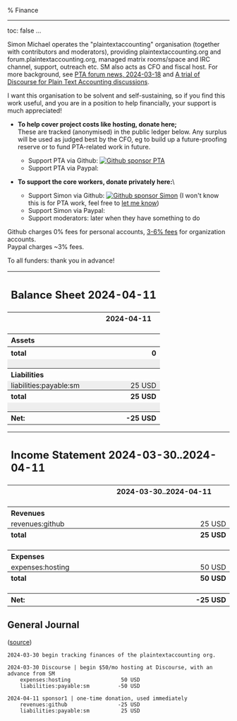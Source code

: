 % Finance

---
toc: false
...

Simon Michael operates the "plaintextaccounting" organisation (together with contributors and moderators),
providing plaintextaccounting.org and forum.plaintextaccounting.org,
managed matrix rooms/space and IRC channel, support, outreach etc.
SM also acts as CFO and fiscal host.
For more background, see [PTA forum news, 2024-03-18](https://forum.plaintextaccounting.org/t/pta-forum-news-2024-03-18/207)
and [A trial of Discourse for Plain Text Accounting discussions](https://forum.plaintextaccounting.org/t/a-trial-of-discourse-for-plain-text-accounting-discussions/5).

I want this organisation to be solvent and self-sustaining,
so if you find this work useful, and you are in a position to help financially, your support is much appreciated!

- **To help cover project costs like hosting, donate here;**\
  These are tracked (anonymised) in the public ledger below.
  Any surplus will be used as judged best by the CFO, eg to build up a future-proofing reserve or to fund PTA-related work in future.
  - Support PTA via Github: [![Github sponsor PTA](https://img.shields.io/badge/Github_sponsor-PTA-limegreen "Github sponsor PTA")](https://github.com/sponsors/plaintextaccounting)
  - <div id="paypal-pta-button">Support PTA via Paypal:</div>

- **To support the core workers, donate privately here:**\
  - Support Simon via Github: [![Github sponsor Simon](https://img.shields.io/badge/Github_sponsor-Simon-limegreen "Github sponsor Simon")](https://github.com/sponsors/simonmichael)
    (I won't know this is for PTA work, feel free to [let me know](index.html#news-discussion))
  - <div id="paypal-sm-button">Support Simon via Paypal:</div>
  - Support moderators: later when they have something to do

Github charges 0% fees for personal accounts, [3-6% fees](https://docs.github.com/en/sponsors/receiving-sponsorships-through-github-sponsors/about-github-sponsors-for-open-source-contributors#sponsorship-payouts) for organization accounts.\
Paypal charges ~3% fees.

To all funders: thank you in advance!

<script src="https://www.paypalobjects.com/donate/sdk/donate-sdk.js" charset="UTF-8"></script>
<script>

PayPal.Donation.Button({
env:'production',
hosted_button_id:'JDD3EZEA8JV6S',
image: {
src:'https://www.paypalobjects.com/en_US/i/btn/btn_donate_SM.gif',
alt:'Support PTA via Paypal',
title:'Support PTA via Paypal',
}
}).render('#paypal-pta-button');

PayPal.Donation.Button({
env:'production',
hosted_button_id:'YPRN7KXV8LAQJ',
image: {
src:'https://www.paypalobjects.com/en_US/i/btn/btn_donate_SM.gif',
alt:'Support Simon via Paypal',
title:'Support Simon via Paypal',
}
}).render('#paypal-sm-button');

</script>

<!-- Everything below is regenerated by make finance-md -->

<style>
td { padding:0 0.5em; }
td:nth-child(1) { white-space:nowrap; }
tr:nth-child(even) td { background-color:#eee; }
</style><link rel="stylesheet" href="hledger.css"><table><tr><th colspan="2" style="text-align:left"><h2>Balance Sheet 2024-04-11</h2></th></tr><tr><th></th><th>2024-04-11</th></tr><tr><td colspan="2">&nbsp;</td></tr><tr><th colspan="2" style="text-align:left">Assets</th></tr><tr><th style="text-align:left">total</th><th class="amount coltotal" style="text-align:right">0</th></tr><tr><td colspan="2">&nbsp;</td></tr><tr><th colspan="2" style="text-align:left">Liabilities</th></tr><tr><td class="account" style="text-align:left">liabilities:payable:sm</td><td class="amount" style="text-align:right">25 USD</td></tr><tr><th style="text-align:left">total</th><th class="amount coltotal" style="text-align:right">25 USD</th></tr><tr><td colspan="2">&nbsp;</td></tr><tr><th style="text-align:left">Net:</th><th class="amount coltotal" style="text-align:right">-25 USD</th></tr></table>

<style>
td { padding:0 0.5em; }
td:nth-child(1) { white-space:nowrap; }
tr:nth-child(even) td { background-color:#eee; }
</style><link rel="stylesheet" href="hledger.css"><table><tr><th colspan="2" style="text-align:left"><h2>Income Statement 2024-03-30..2024-04-11</h2></th></tr><tr><th></th><th>2024-03-30..2024-04-11</th></tr><tr><td colspan="2">&nbsp;</td></tr><tr><th colspan="2" style="text-align:left">Revenues</th></tr><tr><td class="account" style="text-align:left">revenues:github</td><td class="amount" style="text-align:right">25 USD</td></tr><tr><th style="text-align:left">total</th><th class="amount coltotal" style="text-align:right">25 USD</th></tr><tr><td colspan="2">&nbsp;</td></tr><tr><th colspan="2" style="text-align:left">Expenses</th></tr><tr><td class="account" style="text-align:left">expenses:hosting</td><td class="amount" style="text-align:right">50 USD</td></tr><tr><th style="text-align:left">total</th><th class="amount coltotal" style="text-align:right">50 USD</th></tr><tr><td colspan="2">&nbsp;</td></tr><tr><th style="text-align:left">Net:</th><th class="amount coltotal" style="text-align:right">-25 USD</th></tr></table>

## General Journal
(<a href="https://github.com/plaintextaccounting/plaintextaccounting/blob/master/finance/pta.journal">source</a>)
```hledger
2024-03-30 begin tracking finances of the plaintextaccounting org.

2024-03-30 Discourse | begin $50/mo hosting at Discourse, with an advance from SM
    expenses:hosting                50 USD
    liabilities:payable:sm         -50 USD

2024-04-11 sponsor1 | one-time donation, used immediately
    revenues:github                -25 USD
    liabilities:payable:sm          25 USD

```
